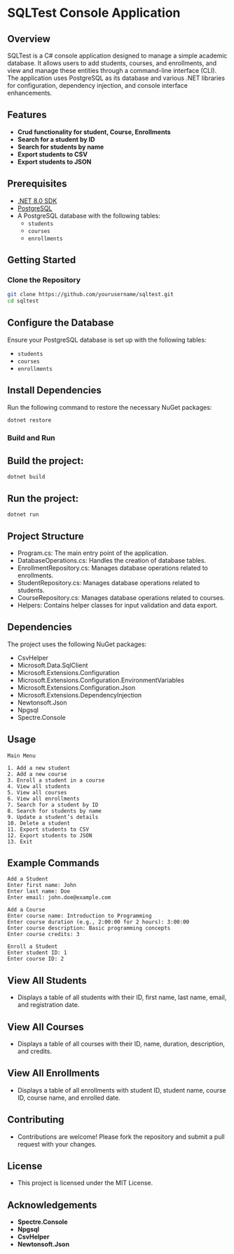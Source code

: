 # SQLTest Console Application

## Overview

SQLTest is a C# console application designed to manage a simple academic database. It allows users to add students, courses, and enrollments, and view and manage these entities through a command-line interface (CLI). The application uses PostgreSQL as its database and various .NET libraries for configuration, dependency injection, and console interface enhancements.

## Features

- **Crud functionality for student, Course, Enrollments**
- **Search for a student by ID**
- **Search for students by name**
- **Export students to CSV**
- **Export students to JSON**

## Prerequisites

- [.NET 8.0 SDK](https://dotnet.microsoft.com/download/dotnet/8.0)
- [PostgreSQL](https://www.postgresql.org/download/)
- A PostgreSQL database with the following tables:
  - `students`
  - `courses`
  - `enrollments`

## Getting Started

### Clone the Repository

```bash
git clone https://github.com/yourusername/sqltest.git
cd sqltest
```

## Configure the Database
Ensure your PostgreSQL database is set up with the following tables:

- `students`
- `courses`
- `enrollments`

## Install Dependencies
Run the following command to restore the necessary NuGet packages:

```bash
dotnet restore
```
### Build and Run

## Build the project:

```
dotnet build
```
## Run the project:
```
dotnet run
```

## Project Structure
- Program.cs: The main entry point of the application.
- DatabaseOperations.cs: Handles the creation of database tables.
- EnrollmentRepository.cs: Manages database operations related to enrollments.
- StudentRepository.cs: Manages database operations related to students.
 - CourseRepository.cs: Manages database operations related to courses.
- Helpers: Contains helper classes for input validation and data export.

## Dependencies
The project uses the following NuGet packages:

- CsvHelper
- Microsoft.Data.SqlClient
- Microsoft.Extensions.Configuration
- Microsoft.Extensions.Configuration.EnvironmentVariables
- Microsoft.Extensions.Configuration.Json
- Microsoft.Extensions.DependencyInjection
- Newtonsoft.Json
- Npgsql
- Spectre.Console
  
## Usage
```
Main Menu

1. Add a new student
2. Add a new course
3. Enroll a student in a course
4. View all students
5. View all courses
6. View all enrollments
7. Search for a student by ID
8. Search for students by name
9. Update a student’s details
10. Delete a student
11. Export students to CSV
12. Export students to JSON
13. Exit
```
## Example Commands
```
Add a Student
Enter first name: John
Enter last name: Doe
Enter email: john.doe@example.com
```
```
Add a Course
Enter course name: Introduction to Programming
Enter course duration (e.g., 2:00:00 for 2 hours): 3:00:00
Enter course description: Basic programming concepts
Enter course credits: 3
```
```
Enroll a Student
Enter student ID: 1
Enter course ID: 2
```
## View All Students
- Displays a table of all students with their ID, first name, last name, email, and registration date.

## View All Courses
- Displays a table of all courses with their ID, name, duration, description, and credits.

## View All Enrollments
- Displays a table of all enrollments with student ID, student name, course ID, course name, and enrolled date.

## Contributing
- Contributions are welcome! Please fork the repository and submit a pull request with your changes.

## License
- This project is licensed under the MIT License.

## Acknowledgements
- **Spectre.Console**
- **Npgsql**
- **CsvHelper**
- **Newtonsoft.Json**

